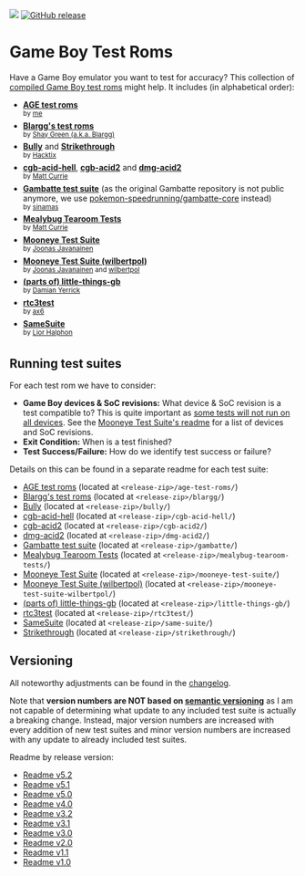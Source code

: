 ![](https://github.com/c-sp/gameboy-test-roms/workflows/build%20and%20release/badge.svg)
[![GitHub release](https://img.shields.io/github/release/c-sp/gameboy-test-roms.svg)](https://GitHub.com/c-sp/gameboy-test-roms/releases/)

# Game Boy Test Roms

Have a Game Boy emulator you want to test for accuracy?
This collection of
[compiled Game Boy test roms](https://github.com/c-sp/gameboy-test-roms/releases)
might help.
It includes (in alphabetical order):

* **[AGE test roms](https://github.com/c-sp/age-test-roms)**  
  <sup>by [me](https://github.com/c-sp) </sup>
* **[Blargg's test roms](https://github.com/retrio/gb-test-roms)**  
  <sup>by [Shay Green (a.k.a. Blargg)](http://www.slack.net/~ant/) </sup>
* **[Bully](https://github.com/Hacktix/BullyGB)**
  and **[Strikethrough](https://github.com/Hacktix/strikethrough.gb)**  
  <sup>by [Hacktix](https://github.com/Hacktix) </sup>
* **[cgb-acid-hell](https://github.com/mattcurrie/cgb-acid-hell)**,
  **[cgb-acid2](https://github.com/mattcurrie/cgb-acid2)** and
  **[dmg-acid2](https://github.com/mattcurrie/dmg-acid2)**  
  <sup>by [Matt Currie](https://github.com/mattcurrie) </sup>
* **[Gambatte test suite](https://github.com/sinamas/gambatte)**
  (as the original Gambatte repository is not public anymore, we use
  [pokemon-speedrunning/gambatte-core](https://github.com/pokemon-speedrunning/gambatte-core)
  instead)  
  <sup>by [sinamas](https://github.com/sinamas)
  </sup>
* **[Mealybug Tearoom Tests](https://github.com/mattcurrie/mealybug-tearoom-tests)**  
  <sup>by [Matt Currie](https://github.com/mattcurrie) </sup>
* **[Mooneye Test Suite](https://github.com/Gekkio/mooneye-test-suite)**  
  <sup>by [Joonas Javanainen](https://github.com/Gekkio) </sup>
* **[Mooneye Test Suite (wilbertpol)](https://github.com/wilbertpol/mooneye-gb)**  
  <sup>by [Joonas Javanainen](https://github.com/Gekkio)
  and [wilbertpol](https://github.com/wilbertpol) </sup>
* **[(parts of) little-things-gb](https://github.com/pinobatch/little-things-gb)**  
  <sup>by [Damian Yerrick](https://github.com/pinobatch) </sup>
* **[rtc3test](https://github.com/aaaaaa123456789/rtc3test)**  
  <sup>by [ax6](https://github.com/aaaaaa123456789) </sup>
* **[SameSuite](https://github.com/LIJI32/SameSuite)**  
  <sup>by [Lior Halphon](https://github.com/LIJI32) </sup>

## Running test suites

For each test rom we have to consider:

* **Game Boy devices & SoC revisions:**
  What device & SoC revision is a test compatible to?
  This is quite important as
  [some tests will not run on all devices](https://github.com/LIJI32/SameSuite/tree/master/apu).
  See the [Mooneye Test Suite's readme](https://github.com/Gekkio/mooneye-test-suite/#hardware-testing)
  for a list of devices and SoC revisions.
* **Exit Condition:**
  When is a test finished?
* **Test Success/Failure:**
  How do we identify test success or failure?

Details on this can be found in a separate readme for each test suite:
* [AGE test roms](https://github.com/c-sp/gameboy-test-roms/tree/master/src/howto/age-test-roms.md)
  (located at `<release-zip>/age-test-roms/`)
* [Blargg's test roms](https://github.com/c-sp/gameboy-test-roms/tree/master/src/howto/blargg.md)
  (located at `<release-zip>/blargg/`)
* [Bully](https://github.com/c-sp/gameboy-test-roms/tree/master/src/howto/bully.md)
  (located at `<release-zip>/bully/`)
* [cgb-acid-hell](https://github.com/c-sp/gameboy-test-roms/tree/master/src/howto/cgb-acid-hell.md)
  (located at `<release-zip>/cgb-acid-hell/`)
* [cgb-acid2](https://github.com/c-sp/gameboy-test-roms/tree/master/src/howto/cgb-acid2.md)
  (located at `<release-zip>/cgb-acid2/`)
* [dmg-acid2](https://github.com/c-sp/gameboy-test-roms/tree/master/src/howto/dmg-acid2.md)
  (located at `<release-zip>/dmg-acid2/`)
* [Gambatte test suite](https://github.com/c-sp/gameboy-test-roms/tree/master/src/howto/gambatte.md)
  (located at `<release-zip>/gambatte/`)
* [Mealybug Tearoom Tests](https://github.com/c-sp/gameboy-test-roms/tree/master/src/howto/mealybug-tearoom-tests.md)
  (located at `<release-zip>/mealybug-tearoom-tests/`)
* [Mooneye Test Suite](https://github.com/c-sp/gameboy-test-roms/tree/master/src/howto/mooneye-test-suite.md)
  (located at `<release-zip>/mooneye-test-suite/`)
* [Mooneye Test Suite (wilbertpol)](https://github.com/c-sp/gameboy-test-roms/tree/master/src/howto/mooneye-test-suite-wilbertpol.md)
  (located at `<release-zip>/mooneye-test-suite-wilbertpol/`)
* [(parts of) little-things-gb](https://github.com/c-sp/gameboy-test-roms/tree/master/src/howto/little-things-gb.md)
  (located at `<release-zip>/little-things-gb/`)
* [rtc3test](https://github.com/c-sp/gameboy-test-roms/tree/master/src/howto/rtc3test.md)
  (located at `<release-zip>/rtc3test/`)
* [SameSuite](https://github.com/c-sp/gameboy-test-roms/tree/master/src/howto/same-suite.md)
  (located at `<release-zip>/same-suite/`)
* [Strikethrough](https://github.com/c-sp/gameboy-test-roms/tree/master/src/howto/strikethrough.md)
  (located at `<release-zip>/strikethrough/`)

## Versioning

All noteworthy adjustments can be found in the [changelog](CHANGELOG.md).

Note that **version numbers are NOT based on
[semantic versioning](https://semver.org)** as I am not capable of
determining what update to any included test suite is actually a breaking
change.
Instead,
major version numbers are increased with every addition of new test suites and
minor version numbers are increased with any update to already included test
suites.

Readme by release version:

* [Readme v5.2](https://github.com/c-sp/gameboy-test-roms/blob/v5.2/README.md)
* [Readme v5.1](https://github.com/c-sp/gameboy-test-roms/blob/v5.1/README.md)
* [Readme v5.0](https://github.com/c-sp/gameboy-test-roms/blob/v5.0/README.md)
* [Readme v4.0](https://github.com/c-sp/gameboy-test-roms/blob/v4.0/README.md)
* [Readme v3.2](https://github.com/c-sp/gameboy-test-roms/blob/v3.2/README.md)
* [Readme v3.1](https://github.com/c-sp/gameboy-test-roms/blob/v3.1/README.md)
* [Readme v3.0](https://github.com/c-sp/gameboy-test-roms/blob/v3.0/README.md)
* [Readme v2.0](https://github.com/c-sp/gameboy-test-roms/blob/v2.0/README.md)
* [Readme v1.1](https://github.com/c-sp/gameboy-test-roms/blob/v1.1/README.md)
* [Readme v1.0](https://github.com/c-sp/gameboy-test-roms/blob/v1.0/README.md)
